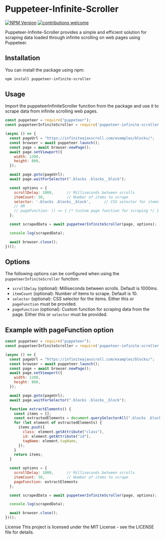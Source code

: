 # Puppeteer-Infinite-Scroller
[![NPM Version](https://badge.fury.io/js/puppeteer-infinite-scroller.svg?style=flat)](https://www.npmjs.com/package/puppeteer-infinite-scroller)
[![contributions welcome](https://img.shields.io/badge/contributions-welcome-brightgreen.svg?style=flat)](https://github.com/DulanHewage/puppeteer-infinite-scroller/issues)

Puppeteer-Infinite-Scroller provides a simple and efficient solution for scraping data loaded through infinite scrolling on web pages using Puppeteer.

## Installation

You can install the package using npm:

```bash
npm install puppeteer-infinite-scroller
```

## Usage
Import the puppeteerInfiniteScroller function from the package and use it to scrape data from infinite scrolling web pages.

```javascript
const puppeteer = require("puppeteer");
const puppeteerInfiniteScroller = require('puppeteer-infinite-scroller');

(async () => {
  const pageUrl = "https://infiniteajaxscroll.com/examples/blocks/";
  const browser = await puppeteer.launch();
  const page = await browser.newPage();
  await page.setViewport({
    width: 1200,
    height: 800,
  });

  await page.goto(pageUrl);
  await page.waitForSelector(".blocks .blocks__block");

  const options = {
    scrollDelay: 1000,      // Milliseconds between scrolls
    itemCount: 50,          // Number of items to scrape
    selector: '.blocks .blocks__block',      // CSS selector for items
    // OR
    // pageFunction: () => { /* Custom page function for scraping */ }
  };

  const scrapedData = await puppeteerInfiniteScroller(page, options);

  console.log(scrapedData);

  await browser.close();
})();
```

## Options

The following options can be configured when using the `puppeteerInfiniteScroller` function:

- `scrollDelay` (optional): Milliseconds between scrolls. Default is 1000ms.
- `itemCount` (optional): Number of items to scrape. Default is 10.
- `selector` (optional): CSS selector for the items. Either this or `pageFunction` must be provided.
- `pageFunction` (optional): Custom function for scraping data from the page. Either this or `selector` must be provided.

## Example with pageFunction option

```javascript
const puppeteer = require("puppeteer");
const puppeteerInfiniteScroller = require('puppeteer-infinite-scroller');

(async () => {
  const pageUrl = "https://infiniteajaxscroll.com/examples/blocks/";
  const browser = await puppeteer.launch();
  const page = await browser.newPage();
  await page.setViewport({
    width: 1200,
    height: 800,
  });

  await page.goto(pageUrl);
  await page.waitForSelector(".blocks .blocks__block");

  function extractElements() {
    const items = [];
    const extractedElements = document.querySelectorAll(".blocks .blocks__block");
    for (let element of extractedElements) {
      items.push({
        class: element.getAttribute("class"),
        id: element.getAttribute("id"),
        tagName: element.tagName,
      });
    }
    return items;
  }

  const options = {
    scrollDelay: 1000,      // Milliseconds between scrolls
    itemCount: 50,          // Number of items to scrape
    pageFunction: extractElements
  };

  const scrapedData = await puppeteerInfiniteScroller(page, options);

  console.log(scrapedData);

  await browser.close();
})();
```

License
This project is licensed under the MIT License - see the LICENSE file for details.
